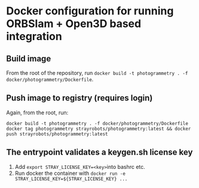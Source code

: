 
# Docker configuration for running ORBSlam + Open3D based integration

## Build image

From the root of the repository, run `docker build -t photogrammetry . -f docker/photogrammetry/Dockerfile`.

## Push image to registry (requires login)

Again, from the root, run:
```
docker build -t photogrammetry . -f docker/photogrammetry/Dockerfile
docker tag photogrammetry strayrobots/photogrammetry:latest && docker push strayrobots/photogrammetry:latest
```

## The entrypoint validates a keygen.sh license key
1. Add `export STRAY_LICENSE_KEY=<key>`into bashrc etc.
2. Run docker the container with `docker run -e STRAY_LICENSE_KEY=${STRAY_LICENSE_KEY} ...`

